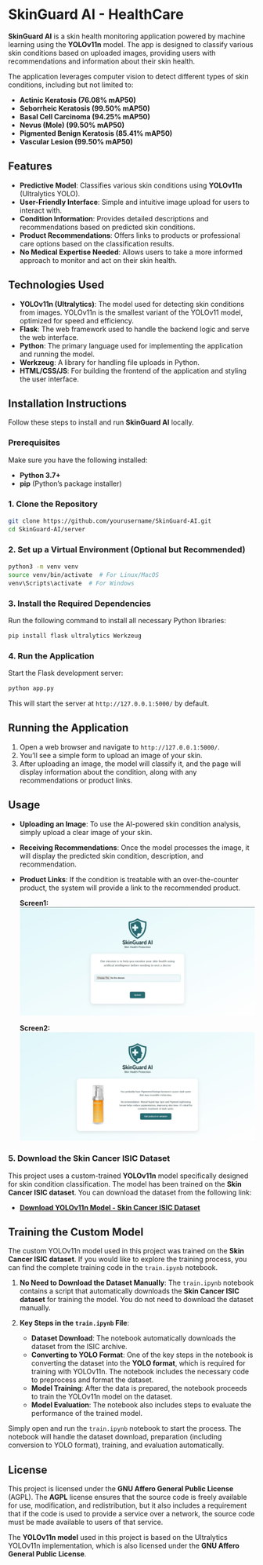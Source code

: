 # SkinGuard AI - HealthCare

**SkinGuard AI** is a skin health monitoring application powered by machine learning using the **YOLOv11n** model. The app is designed to classify various skin conditions based on uploaded images, providing users with recommendations and information about their skin health.

The application leverages computer vision to detect different types of skin conditions, including but not limited to:

- **Actinic Keratosis (76.08% mAP50)**
- **Seborrheic Keratosis (99.50% mAP50)**
- **Basal Cell Carcinoma (94.25% mAP50)**
- **Nevus (Mole) (99.50% mAP50)**
- **Pigmented Benign Keratosis (85.41% mAP50)**
- **Vascular Lesion (99.50% mAP50)**

## Features

- **Predictive Model**: Classifies various skin conditions using **YOLOv11n** (Ultralytics YOLO).
- **User-Friendly Interface**: Simple and intuitive image upload for users to interact with.
- **Condition Information**: Provides detailed descriptions and recommendations based on predicted skin conditions.
- **Product Recommendations**: Offers links to products or professional care options based on the classification results.
- **No Medical Expertise Needed**: Allows users to take a more informed approach to monitor and act on their skin health.

## Technologies Used

- **YOLOv11n (Ultralytics)**: The model used for detecting skin conditions from images. YOLOv11n is the smallest variant of the YOLOv11 model, optimized for speed and efficiency.
- **Flask**: The web framework used to handle the backend logic and serve the web interface.
- **Python**: The primary language used for implementing the application and running the model.
- **Werkzeug**: A library for handling file uploads in Python.
- **HTML/CSS/JS**: For building the frontend of the application and styling the user interface.

## Installation Instructions

Follow these steps to install and run **SkinGuard AI** locally.

### Prerequisites

Make sure you have the following installed:

- **Python 3.7+**
- **pip** (Python’s package installer)

### 1. Clone the Repository

```bash
git clone https://github.com/yourusername/SkinGuard-AI.git
cd SkinGuard-AI/server
```

### 2. Set up a Virtual Environment (Optional but Recommended)

```bash
python3 -m venv venv
source venv/bin/activate  # For Linux/MacOS
venv\Scripts\activate  # For Windows
```

### 3. Install the Required Dependencies

Run the following command to install all necessary Python libraries:

```bash
pip install flask ultralytics Werkzeug
```

### 4. Run the Application

Start the Flask development server:

```bash
python app.py
```

This will start the server at `http://127.0.0.1:5000/` by default.

## Running the Application

1. Open a web browser and navigate to `http://127.0.0.1:5000/`.
2. You’ll see a simple form to upload an image of your skin.
3. After uploading an image, the model will classify it, and the page will display information about the condition, along with any recommendations or product links.

## Usage

- **Uploading an Image**: To use the AI-powered skin condition analysis, simply upload a clear image of your skin.
- **Receiving Recommendations**: Once the model processes the image, it will display the predicted skin condition, description, and recommendation.
- **Product Links**: If the condition is treatable with an over-the-counter product, the system will provide a link to the recommended product.

  **Screen1:** 
  ![](ex0.jpg)

  **Screen2:** 
  ![](ex1.jpg) 

### 5. Download the Skin Cancer ISIC Dataset

This project uses a custom-trained **YOLOv11n** model specifically designed for skin condition classification. The model has been trained on the **Skin Cancer ISIC dataset**. You can download the dataset from the following link:

- **[Download YOLOv11n Model - Skin Cancer ISIC Dataset](https://drive.google.com/file/d/1bsCYjbz0YrkfJm9R6dYkTIMx-tyHbr5M/view?usp=sharing)**

## Training the Custom Model

The custom YOLOv11n model used in this project was trained on the **Skin Cancer ISIC dataset**. If you would like to explore the training process, you can find the complete training code in the `train.ipynb` notebook.

1. **No Need to Download the Dataset Manually**: The `train.ipynb` notebook contains a script that automatically downloads the **Skin Cancer ISIC dataset** for training the model. You do not need to download the dataset manually.

2. **Key Steps in the `train.ipynb` File**:
   - **Dataset Download**: The notebook automatically downloads the dataset from the ISIC archive.
   - **Converting to YOLO Format**: One of the key steps in the notebook is converting the dataset into the **YOLO format**, which is required for training with YOLOv11n. The notebook includes the necessary code to preprocess and format the dataset.
   - **Model Training**: After the data is prepared, the notebook proceeds to train the YOLOv11n model on the dataset.
   - **Model Evaluation**: The notebook also includes steps to evaluate the performance of the trained model.

Simply open and run the `train.ipynb` notebook to start the process. The notebook will handle the dataset download, preparation (including conversion to YOLO format), training, and evaluation automatically.

## License

This project is licensed under the **GNU Affero General Public License** (AGPL). The **AGPL** license ensures that the source code is freely available for use, modification, and redistribution, but it also includes a requirement that if the code is used to provide a service over a network, the source code must be made available to users of that service.

The **YOLOv11n model** used in this project is based on the Ultralytics YOLOv11n implementation, which is also licensed under the **GNU Affero General Public License**.
